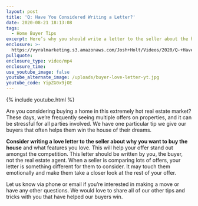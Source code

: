 ```yaml
---
layout: post
title: 'Q: Have You Considered Writing a Letter?'
date: 2020-08-21 18:13:08
tags:
  - Home Buyer Tips
excerpt: Here’s why you should write a letter to the seller about the home you want.
enclosure: >-
  https://vyralmarketing.s3.amazonaws.com/Josh+Holt/Videos/2020/Q-+Have+You+Considered+Writing+a+Letter_.mp4
pullquote:
enclosure_type: video/mp4
enclosure_time:
use_youtube_image: false
youtube_alternate_image: /uploads/buyer-love-letter-yt.jpg
youtube_code: YipZG0x9jOE
---
```


{% include youtube.html %}

Are you considering buying a home in this extremely hot real estate market? These days, we’re frequently seeing multiple offers on properties, and it can be stressful for all parties involved. We have one particular tip we give our buyers that often helps them win the house of their dreams.&nbsp;

**Consider writing a love letter to the seller about why you want to buy the house** and what features you love. This will help your offer stand out amongst the competition. This letter should be written by you, the buyer, not the real estate agent. When a seller is comparing lots of offers, your letter is something different for them to consider. It may touch them emotionally and make them take a closer look at the rest of your offer.&nbsp;

Let us know via phone or email if you’re interested in making a move or have any other questions. We would love to share all of our other tips and tricks with you that have helped our buyers win.